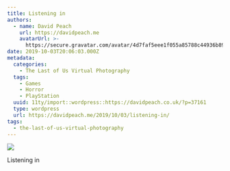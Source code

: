 ```yaml
---
title: Listening in
authors:
  - name: David Peach
    url: https://davidpeach.me
    avatarUrl: >-
      https://secure.gravatar.com/avatar/4d7faf5eee1f055a85788c44936b8995eaab6dfb004e7854ec747ccb272e91ee?s=96&d=mm&r=g
date: 2019-10-03T20:06:03.000Z
metadata:
  categories:
    - The Last of Us Virtual Photography
  tags:
    - Games
    - Horror
    - PlayStation
  uuid: 11ty/import::wordpress::https://davidpeach.co.uk/?p=37161
  type: wordpress
  url: https://davidpeach.me/2019/10/03/listening-in/
tags:
  - the-last-of-us-virtual-photography
---
```

[![](/assets/Listening-in-scaled-t4NqSLuGjBQW.jpg)](/assets/Listening-in-scaled-t4NqSLuGjBQW.jpg)

Listening in